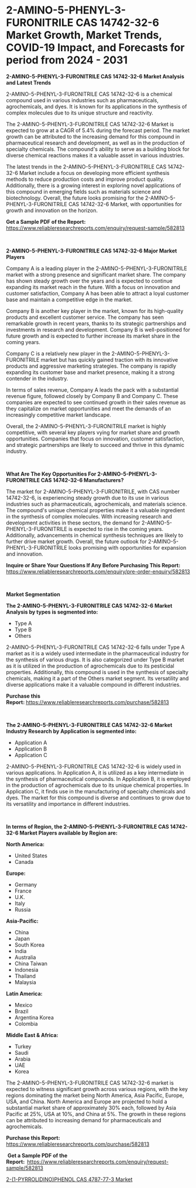 <p><h1>2-AMINO-5-PHENYL-3-FURONITRILE CAS 14742-32-6 Market Growth, Market Trends, COVID-19 Impact, and Forecasts for period from 2024 - 2031</h1></p><p><strong>2-AMINO-5-PHENYL-3-FURONITRILE CAS 14742-32-6 Market Analysis and Latest Trends</strong></p>
<p><p>2-AMINO-5-PHENYL-3-FURONITRILE CAS 14742-32-6 is a chemical compound used in various industries such as pharmaceuticals, agrochemicals, and dyes. It is known for its applications in the synthesis of complex molecules due to its unique structure and reactivity.</p><p>The 2-AMINO-5-PHENYL-3-FURONITRILE CAS 14742-32-6 Market is expected to grow at a CAGR of 5.4% during the forecast period. The market growth can be attributed to the increasing demand for this compound in pharmaceutical research and development, as well as in the production of specialty chemicals. The compound's ability to serve as a building block for diverse chemical reactions makes it a valuable asset in various industries.</p><p>The latest trends in the 2-AMINO-5-PHENYL-3-FURONITRILE CAS 14742-32-6 Market include a focus on developing more efficient synthesis methods to reduce production costs and improve product quality. Additionally, there is a growing interest in exploring novel applications of this compound in emerging fields such as materials science and biotechnology. Overall, the future looks promising for the 2-AMINO-5-PHENYL-3-FURONITRILE CAS 14742-32-6 Market, with opportunities for growth and innovation on the horizon.</p></p>
<p><strong>Get a Sample PDF of the Report:&nbsp;</strong> <a href="https://www.reliableresearchreports.com/enquiry/request-sample/582813">https://www.reliableresearchreports.com/enquiry/request-sample/582813</a></p>
<p>&nbsp;</p>
<p><strong>2-AMINO-5-PHENYL-3-FURONITRILE CAS 14742-32-6 Major Market Players</strong></p>
<p><p>Company A is a leading player in the 2-AMINO-5-PHENYL-3-FURONITRILE market with a strong presence and significant market share. The company has shown steady growth over the years and is expected to continue expanding its market reach in the future. With a focus on innovation and customer satisfaction, Company A has been able to attract a loyal customer base and maintain a competitive edge in the market.</p><p>Company B is another key player in the market, known for its high-quality products and excellent customer service. The company has seen remarkable growth in recent years, thanks to its strategic partnerships and investments in research and development. Company B is well-positioned for future growth and is expected to further increase its market share in the coming years.</p><p>Company C is a relatively new player in the 2-AMINO-5-PHENYL-3-FURONITRILE market but has quickly gained traction with its innovative products and aggressive marketing strategies. The company is rapidly expanding its customer base and market presence, making it a strong contender in the industry.</p><p>In terms of sales revenue, Company A leads the pack with a substantial revenue figure, followed closely by Company B and Company C. These companies are expected to see continued growth in their sales revenue as they capitalize on market opportunities and meet the demands of an increasingly competitive market landscape.</p><p>Overall, the 2-AMINO-5-PHENYL-3-FURONITRILE market is highly competitive, with several key players vying for market share and growth opportunities. Companies that focus on innovation, customer satisfaction, and strategic partnerships are likely to succeed and thrive in this dynamic industry.</p></p>
<p>&nbsp;</p>
<p><strong>What Are The Key Opportunities For 2-AMINO-5-PHENYL-3-FURONITRILE CAS 14742-32-6 Manufacturers?</strong></p>
<p><p>The market for 2-AMINO-5-PHENYL-3-FURONITRILE, with CAS number 14742-32-6, is experiencing steady growth due to its use in various industries such as pharmaceuticals, agrochemicals, and materials science. The compound's unique chemical properties make it a valuable ingredient in the synthesis of complex molecules. With increasing research and development activities in these sectors, the demand for 2-AMINO-5-PHENYL-3-FURONITRILE is expected to rise in the coming years. Additionally, advancements in chemical synthesis techniques are likely to further drive market growth. Overall, the future outlook for 2-AMINO-5-PHENYL-3-FURONITRILE looks promising with opportunities for expansion and innovation.</p></p>
<p><strong>Inquire or Share Your Questions If Any Before Purchasing This Report:</strong> <a href="https://www.reliableresearchreports.com/enquiry/pre-order-enquiry/582813">https://www.reliableresearchreports.com/enquiry/pre-order-enquiry/582813</a></p>
<p>&nbsp;</p>
<p><strong>Market Segmentation</strong></p>
<p><strong>The 2-AMINO-5-PHENYL-3-FURONITRILE CAS 14742-32-6 Market Analysis by types is segmented into:</strong></p>
<p><ul><li>Type A</li><li>Type B</li><li>Others</li></ul></p>
<p><p>2-AMINO-5-PHENYL-3-FURONITRILE CAS 14742-32-6 falls under Type A market as it is a widely used intermediate in the pharmaceutical industry for the synthesis of various drugs. It is also categorized under Type B market as it is utilized in the production of agrochemicals due to its pesticidal properties. Additionally, this compound is used in the synthesis of specialty chemicals, making it a part of the Others market segment. Its versatility and diverse applications make it a valuable compound in different industries.</p></p>
<p><strong>Purchase this Report:&nbsp;</strong><a href="https://www.reliableresearchreports.com/purchase/582813">https://www.reliableresearchreports.com/purchase/582813</a></p>
<p>&nbsp;</p>
<p><strong>The 2-AMINO-5-PHENYL-3-FURONITRILE CAS 14742-32-6 Market Industry Research by Application is segmented into:</strong></p>
<p><ul><li>Application A</li><li>Application B</li><li>Application C</li></ul></p>
<p><p>2-AMINO-5-PHENYL-3-FURONITRILE CAS 14742-32-6 is widely used in various applications. In Application A, it is utilized as a key intermediate in the synthesis of pharmaceutical compounds. In Application B, it is employed in the production of agrochemicals due to its unique chemical properties. In Application C, it finds use in the manufacturing of specialty chemicals and dyes. The market for this compound is diverse and continues to grow due to its versatility and importance in different industries.</p></p>
<p>&nbsp;</p>
<p><strong>In terms of Region, the 2-AMINO-5-PHENYL-3-FURONITRILE CAS 14742-32-6 Market Players available by Region are:</strong></p>
<p>
    <p> <strong> North America: </strong>
        <ul>
            <li>United States</li>
            <li>Canada</li>
        </ul>
        </p> 
    <p> <strong> Europe: </strong>
        <ul>
            <li>Germany</li>
            <li>France</li>
            <li>U.K.</li>
            <li>Italy</li>
            <li>Russia</li>
        </ul>
        </p> 
    <p> <strong> Asia-Pacific: </strong>
        <ul>
            <li>China</li>
            <li>Japan</li>
            <li>South Korea</li>
            <li>India</li>
            <li>Australia</li>
            <li>China Taiwan</li>
            <li>Indonesia</li>
            <li>Thailand</li>
            <li>Malaysia</li>
        </ul>
        </p> 
    <p> <strong> Latin America: </strong>
        <ul>
            <li>Mexico</li>
            <li>Brazil</li>
            <li>Argentina Korea</li>
            <li>Colombia</li>
        </ul>
        </p> 
    <p> <strong> Middle East & Africa: </strong>
        <ul>
            <li>Turkey</li>
            <li>Saudi</li>
            <li>Arabia</li>
            <li>UAE</li>
            <li>Korea</li>
        </ul>
    </p>
    </p>
<p><p>The 2-AMINO-5-PHENYL-3-FURONITRILE CAS 14742-32-6 market is expected to witness significant growth across various regions, with the key regions dominating the market being North America, Asia Pacific, Europe, USA, and China. North America and Europe are projected to hold a substantial market share of approximately 30% each, followed by Asia Pacific at 25%, USA at 10%, and China at 5%. The growth in these regions can be attributed to increasing demand for pharmaceuticals and agrochemicals.</p></p>
<p><strong>Purchase this Report: </strong><a href="https://www.reliableresearchreports.com/purchase/582813">https://www.reliableresearchreports.com/purchase/582813</a></p>
<p>&nbsp;<strong>Get a Sample PDF of the Report:&nbsp;&nbsp;</strong><a href="https://www.reliableresearchreports.com/enquiry/request-sample/582813">https://www.reliableresearchreports.com/enquiry/request-sample/582813</a></p>
<p><strong></strong></p>
<p><p><a href="https://github.com/nicoletavirag/Market-Research-Report-List-2/blob/main/2-1-pyrrolidinophenol-cas-4787-77-3-market.md">2-(1-PYRROLIDINO)PHENOL CAS 4787-77-3 Market</a></p></p>